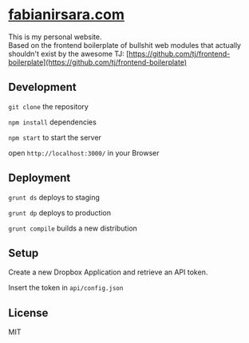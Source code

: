
# <a href="http://fabianirsara.com">fabianirsara.com</a>

This is my personal website.  
Based on the frontend boilerplate of bullshit web modules that actually shouldn't exist by the awesome TJ: [https://github.com/tj/frontend-boilerplate](https://github.com/tj/frontend-boilerplate)

## Development

`git clone` the repository

`npm install` dependencies

`npm start` to start the server

open `http://localhost:3000/` in your Browser

## Deployment

`grunt ds` deploys to staging

`grunt dp` deploys to production

`grunt compile` builds a new distribution

## Setup

Create a new Dropbox Application and retrieve an API token.

Insert the token in `api/config.json`

## License

MIT
